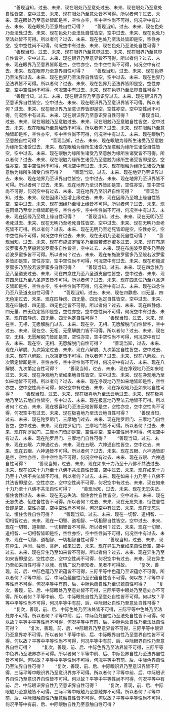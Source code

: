 <!-- { "loadSidebar": true } -->
　　“善现当知，过去、未来、现在眼处乃至意处过去、未来、现在眼处乃至意处自性皆空，空中过去、未来、现在眼处乃至意处皆不可得。所以者何？过去、未来、现在眼处乃至意处皆即是空，空性亦空，空中空性尚不可得，何况空中有过去、未来、现在眼处乃至意处自性可得？
　　“善现当知，过去、未来、现在色处乃至法处过去、未来、现在色处乃至法处自性皆空，空中过去、未来、现在色处乃至法处皆不可得。所以者何？过去、未来、现在色处乃至法处皆即是空，空性亦空，空中空性尚不可得，何况空中有过去、未来、现在色处乃至法处自性可得？
　　“善现当知，过去、未来、现在眼界乃至意界过去、未来、现在眼界乃至意界自性皆空，空中过去、未来、现在眼界乃至意界皆不可得。所以者何？过去、未来、现在眼界乃至意界皆即是空，空性亦空，空中空性尚不可得，何况空中有过去、未来、现在眼界乃至意界自性可得？
　　“善现当知，过去、未来、现在色界乃至法界过去、未来、现在色界乃至法界自性皆空，空中过去、未来、现在色界乃至法界皆不可得。所以者何？过去、未来、现在色界乃至法界皆即是空，空性亦空，空中空性尚不可得，何况空中有过去、未来、现在色界乃至法界自性可得？
　　“善现当知，过去、未来、现在眼识界乃至意识界过去、未来、现在眼识界乃至意识界自性皆空，空中过去、未来、现在眼识界乃至意识界皆不可得。所以者何？过去、未来、现在眼识界乃至意识界皆即是空，空性亦空，空中空性尚不可得，何况空中有过去、未来、现在眼识界乃至意识界自性可得？
　　“善现当知，过去、未来、现在眼触乃至意触过去、未来、现在眼触乃至意触自性皆空，空中过去、未来、现在眼触乃至意触皆不可得。所以者何？过去、未来、现在眼触乃至意触皆即是空，空性亦空，空中空性尚不可得，何况空中有过去、未来、现在眼触乃至意触自性可得？
　　“善现当知，过去、未来、现在眼触为缘所生诸受乃至意触为缘所生诸受过去、未来、现在眼触为缘所生诸受乃至意触为缘所生诸受自性皆空，空中过去、未来、现在眼触为缘所生诸受乃至意触为缘所生诸受皆不可得。所以者何？过去、未来、现在眼触为缘所生诸受乃至意触为缘所生诸受皆即是空，空性亦空，空中空性尚不可得，何况空中有过去、未来、现在眼触为缘所生诸受乃至意触为缘所生诸受自性可得？
　　“善现当知，过去、未来、现在地界乃至识界过去、未来、现在地界乃至识界自性皆空，空中过去、未来、现在地界乃至识界皆不可得。所以者何？过去、未来、现在地界乃至识界皆即是空，空性亦空，空中空性尚不可得，何况空中有过去、未来、现在地界乃至识界自性可得？
　　“善现当知，过去、未来、现在因缘乃至增上缘过去、未来、现在因缘乃至增上缘自性皆空，空中过去、未来、现在因缘乃至增上缘皆不可得。所以者何？过去、未来、现在因缘乃至增上缘皆即是空，空性亦空，空中空性尚不可得，何况空中有过去、未来、现在因缘乃至增上缘自性可得？
　　“善现当知，过去、未来、现在无明乃至老死过去、未来、现在无明乃至老死自性皆空，空中过去、未来、现在无明乃至老死皆不可得。所以者何？过去、未来、现在无明乃至老死皆即是空，空性亦空，空中空性尚不可得，何况空中有过去、未来、现在无明乃至老死自性可得？
　　“善现当知，过去、未来、现在布施波罗蜜多乃至般若波罗蜜多过去、未来、现在布施波罗蜜多乃至般若波罗蜜多自性皆空，空中过去、未来、现在布施波罗蜜多乃至般若波罗蜜多皆不可得。所以者何？过去、未来、现在布施波罗蜜多乃至般若波罗蜜多皆即是空，空性亦空，空中空性尚不可得，何况空中有过去、未来、现在布施波罗蜜多乃至般若波罗蜜多自性可得？
　　“善现当知，过去、未来、现在四念住乃至八圣道支过去、未来、现在四念住乃至八圣道支自性皆空，空中过去、未来、现在四念住乃至八圣道支皆不可得。所以者何？过去、未来、现在四念住乃至八圣道支皆即是空，空性亦空，空中空性尚不可得，何况空中有过去、未来、现在四念住乃至八圣道支自性可得？
　　“善现当知，过去、未来、现在四静虑、四无量、四无色定过去、未来、现在四静虑、四无量、四无色定自性皆空，空中过去、未来、现在四静虑、四无量、四无色定皆不可得。所以者何？过去、未来、现在四静虑、四无量、四无色定皆即是空，空性亦空，空中空性尚不可得，何况空中有过去、未来、现在四静虑、四无量、四无色定自性可得？
　　“善现当知，过去、未来、现在空、无相、无愿解脱门过去、未来、现在空、无相、无愿解脱门自性皆空，空中过去、未来、现在空、无相、无愿解脱门皆不可得。所以者何？过去、未来、现在空、无相、无愿解脱门皆即是空，空性亦空，空中空性尚不可得，何况空中有过去、未来、现在空、无相、无愿解脱门自性可得？
　　“善现当知，过去、未来、现在八解脱、九次第定过去、未来、现在八解脱、九次第定自性皆空，空中过去、未来、现在八解脱、九次第定皆不可得。所以者何？过去、未来、现在八解脱、九次第定皆即是空，空性亦空，空中空性尚不可得，何况空中有过去、未来、现在八解脱、九次第定自性可得？
　　“善现当知，过去、未来、现在净观地乃至如来地过去、未来、现在净观地乃至如来地自性皆空，空中过去、未来、现在净观地乃至如来地皆不可得。所以者何？过去、未来、现在净观地乃至如来地皆即是空，空性亦空，空中空性尚不可得，何况空中有过去、未来、现在净观地乃至如来地自性可得？
　　“善现当知，过去、未来、现在极喜地乃至法云地过去、未来、现在极喜地乃至法云地自性皆空，空中过去、未来、现在极喜地乃至法云地皆不可得。所以者何？过去、未来、现在极喜地乃至法云地皆即是空，空性亦空，空中空性尚不可得，何况空中有过去、未来、现在极喜地乃至法云地自性可得？
　　“善现当知，过去、未来、现在陀罗尼门、三摩地门过去、未来、现在陀罗尼门、三摩地门自性皆空，空中过去、未来、现在陀罗尼门、三摩地门皆不可得。所以者何？过去、未来、现在陀罗尼门、三摩地门皆即是空，空性亦空，空中空性尚不可得，何况空中有过去、未来、现在陀罗尼门、三摩地门自性可得？
　　“善现当知，过去、未来、现在五眼、六神通过去、未来、现在五眼、六神通自性皆空，空中过去、未来、现在五眼、六神通皆不可得。所以者何？过去、未来、现在五眼、六神通皆即是空，空性亦空，空中空性尚不可得，何况空中有过去、未来、现在五眼、六神通自性可得？
　　“善现当知，过去、未来、现在如来十力乃至十八佛不共法过去、未来、现在如来十力乃至十八佛不共法自性皆空，空中过去、未来、现在如来十力乃至十八佛不共法皆不可得。所以者何？过去、未来、现在如来十力乃至十八佛不共法皆即是空，空性亦空，空中空性尚不可得，何况空中有过去、未来、现在如来十力乃至十八佛不共法自性可得？
　　“善现当知，过去、未来、现在无忘失法、恒住舍性过去、未来、现在无忘失法、恒住舍性自性皆空，空中过去、未来、现在无忘失法、恒住舍性皆不可得。所以者何？过去、未来、现在无忘失法、恒住舍性皆即是空，空性亦空，空中空性尚不可得，何况空中有过去、未来、现在无忘失法、恒住舍性自性可得？
　　“善现当知，过去、未来、现在一切智、道相智、一切相智过去、未来、现在一切智、道相智、一切相智自性皆空，空中过去、未来、现在一切智、道相智、一切相智皆不可得。所以者何？过去、未来、现在一切智、道相智、一切相智皆即是空，空性亦空，空中空性尚不可得，何况空中有过去、未来、现在一切智、道相智、一切相智自性可得？
　　“善现当知，过去、未来、现在异生、声闻、独觉、菩萨、如来过去、未来、现在异生乃至如来自性皆空，空中过去、未来、现在异生乃至如来皆不可得。所以者何？过去、未来、现在异生乃至如来皆即是空，空性亦空，空中空性尚不可得，何况空中有过去、未来、现在异生乃至如来自性可得？以我、有情广说乃至知者、见者不可得故。
　　“复次，善现，前、后、中际色蕴乃至识蕴皆不可得，三际平等中色蕴乃至识蕴亦不可得。所以者何？平等中前、后、中际色蕴自性乃至识蕴自性皆不可得。何以故？平等中平等性尚不可得，何况平等中有前、后、中际色蕴自性乃至识蕴自性可得？
　　“复次，善现，前、后、中际眼处乃至意处皆不可得，三际平等中眼处乃至意处亦不可得。所以者何？平等中前、后、中际眼处自性乃至意处自性皆不可得。何以故？平等中平等性尚不可得，何况平等中有前、后、中际眼处自性乃至意处自性可得？
　　“复次，善现，前、后、中际色处乃至法处皆不可得，三际平等中色处乃至法处亦不可得。所以者何？平等中前、后、中际色处自性乃至法处自性皆不可得。何以故？平等中平等性尚不可得，何况平等中有前、后、中际色处自性乃至法处自性可得？
　　“复次，善现，前、后、中际眼界乃至意界皆不可得，三际平等中眼界乃至意界亦不可得。所以者何？平等中前、后、中际眼界自性乃至意界自性皆不可得。何以故？平等中平等性尚不可得，何况平等中有前、后、中际眼界自性乃至意界自性可得？
　　“复次，善现，前、后、中际色界乃至法界皆不可得，三际平等中色界乃至法界亦不可得。所以者何？平等中前、后、中际色界自性乃至法界自性皆不可得。何以故？平等中平等性尚不可得，何况平等中有前、后、中际色界自性乃至法界自性可得？
　　“复次，善现，前、后、中际眼识界乃至意识界皆不可得，三际平等中眼识界乃至意识界亦不可得。所以者何？平等中前、后、中际眼识界自性乃至意识界自性皆不可得。何以故？平等中平等性尚不可得，何况平等中有前、后、中际眼识界自性乃至意识界自性可得？
　　“复次，善现，前、后、中际眼触乃至意触皆不可得，三际平等中眼触乃至意触亦不可得。所以者何？平等中前、后、中际眼触自性乃至意触自性皆不可得。何以故？平等中平等性尚不可得，何况平等中有前、后、中际眼触自性乃至意触自性可得？
